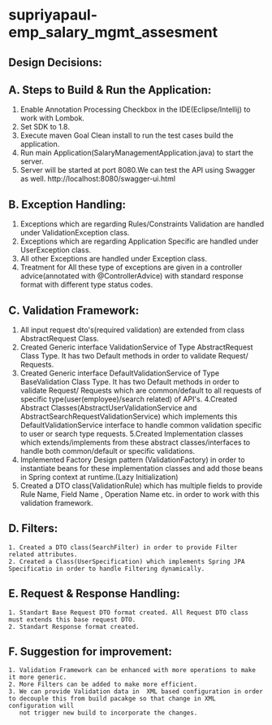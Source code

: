 # supriyapaul-emp_salary_mgmt_assesment

Design Decisions:
-----------------
A. Steps to Build & Run the Application:
---------------------------------------
  1. Enable Annotation Processing Checkbox in the IDE(Eclipse/Intellij) to work with Lombok.
  2. Set SDK to 1.8.
  3. Execute maven Goal Clean install to run the test cases build the application.
  4. Run main Application(SalaryManagementApplication.java) to start the server.
  5. Server will be started at port 8080.We can test the API using Swagger as well.
     http://localhost:8080/swagger-ui.html

B. Exception Handling:
---------------------
  1. Exceptions which are regarding Rules/Constraints Validation are handled under ValidationException class.
  2. Exceptions which are regarding Application Specific are handled under UserException class.
  3. All other Exceptions are handled under Exception class.
  4. Treatment for All these type of exceptions are given in a controller advice(annotated with @ControllerAdvice) with standard
     response format with different type status codes.

C. Validation Framework:
------------------------
   1. All input request dto's(required validation) are extended from class AbstractRequest Class.
   2. Created Generic interface ValidationService of Type AbstractRequest Class Type. It has two Default methods in order to validate Request/
      Requests.
   3. Created Generic interface DefaultValidationService of Type BaseValidation Class Type. It has two Default methods in order to validate Request/
      Requests which are common/default to all requests of specific type(user(employee)/search related) of API's.
   4.Created Abstract Classes(AbstractUserValidationService and AbstractSearchRequestValidationService) which implements this DefaultValidationService
      interface to handle common validation specific to user or search type requests.
   5.Created Implementation classes which extends/implements from these abstract classes/interfaces to handle both common/default or specific
      validations.
   6. Implemented Factory Design pattern (ValidationFactory) in order to instantiate beans for these implementation classes and add those beans
      in Spring context at runtime.(Lazy Initialization)
   7. Created a DTO class(ValidationRule) which has multiple fields to provide Rule Name, Field Name , Operation Name etc. in order to work
      with this validation framework.


D. Filters:
-----------
    1. Created a DTO class(SearchFilter) in order to provide Filter related attributes.
    2. Created a Class(UserSpecification) which implements Spring JPA Specificatio in order to handle Filtering dynamically.

E. Request & Response Handling:
------------------------------
    1. Standart Base Request DTO format created. All Request DTO class must extends this base request DTO.
    2. Standart Response format created.

F. Suggestion for improvement:
-----------------------------
    1. Validation Framework can be enhanced with more operations to make it more generic.
    2. More Filters can be added to make more efficient.
    3. We can provide Validation data in  XML based configuration in order to decouple this from build pacakge so that change in XML configuration will
       not trigger new build to incorporate the changes.